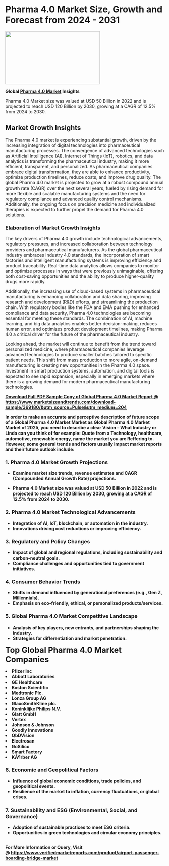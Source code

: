 <H1>Pharma 4.0 Market Size, Growth and Forecast from 2024 - 2031</H1><img class="aligncenter size-medium wp-image-584254" src="https://thirdeyenews.in/wp-content/uploads/2024/09/Global-Market-Research-300x168.jpeg" alt="" width="300" height="168" /><p><strong>Global&nbsp;<a href="https://www.marketsizeandtrends.com/download-sample/369180/&amp;utm_source=Pulse&amp;utm_medium=204">Pharma 4.0 Market</a> Insights</strong></p><p>Pharma 4.0 Market size was valued at USD 50 Billion in 2022 and is projected to reach USD 120 Billion by 2030, growing at a CAGR of 12.5% from 2024 to 2030.</p><p><h2>Market Growth Insights</h2> <p>The Pharma 4.0 market is experiencing substantial growth, driven by the increasing integration of digital technologies into pharmaceutical manufacturing processes. The convergence of advanced technologies such as Artificial Intelligence (AI), Internet of Things (IoT), robotics, and data analytics is transforming the pharmaceutical industry, making it more efficient, transparent, and personalized. As pharmaceutical companies embrace digital transformation, they are able to enhance productivity, optimize production timelines, reduce costs, and improve drug quality. The global Pharma 4.0 market is projected to grow at a robust compound annual growth rate (CAGR) over the next several years, fueled by rising demand for more flexible and scalable manufacturing systems and the need for regulatory compliance and advanced quality control mechanisms. Additionally, the ongoing focus on precision medicine and individualized therapies is expected to further propel the demand for Pharma 4.0 solutions.</p> <p><strong><a href="#"></a></strong></p> <h3>Elaboration of Market Growth Insights</h3> <p>The key drivers of Pharma 4.0 growth include technological advancements, regulatory pressures, and increased collaboration between technology providers and pharmaceutical manufacturers. As the global pharmaceutical industry embraces Industry 4.0 standards, the incorporation of smart factories and intelligent manufacturing systems is improving efficiency and product traceability. Real-time data analytics allows companies to monitor and optimize processes in ways that were previously unimaginable, offering both cost-saving opportunities and the ability to produce higher-quality drugs more rapidly.</p> <p>Additionally, the increasing use of cloud-based systems in pharmaceutical manufacturing is enhancing collaboration and data sharing, improving research and development (R&D) efforts, and streamlining the production chain. With regulatory bodies like the FDA and EMA pushing for enhanced compliance and data security, Pharma 4.0 technologies are becoming essential for meeting these standards. The combination of AI, machine learning, and big data analytics enables better decision-making, reduces human error, and optimizes product development timelines, making Pharma 4.0 a critical driver for the future of the pharmaceutical industry.</p> <p>Looking ahead, the market will continue to benefit from the trend toward personalized medicine, where pharmaceutical companies leverage advanced technologies to produce smaller batches tailored to specific patient needs. This shift from mass production to more agile, on-demand manufacturing is creating new opportunities in the Pharma 4.0 space. Investment in smart production systems, automation, and digital tools is expected to see rapid expansion, especially in emerging markets where there is a growing demand for modern pharmaceutical manufacturing technologies.</p> <p><strong><a href="#"></p><p><span class=""><strong>Download Full PDF Sample Copy of Global Pharma 4.0 Market Report</strong> @ <a href="https://www.marketsizeandtrends.com/download-sample/369180/&amp;utm_source=Pulse&amp;utm_medium=204" target="_blank">https://www.marketsizeandtrends.com/download-sample/369180/&amp;utm_source=Pulse&amp;utm_medium=204</a></span></p><p>In order to make an accurate and perceptive description of future scope of a Global&nbsp;Pharma 4.0 Market Market as Global&nbsp;Pharma 4.0 Market Market of 2025, you need to describe a clear Vision &ndash; What Industry or Linda can you think of for example: Quote from a Technology, healthcare, automotive, renewable energy, name the market you are Reffering to. However, some general trends and factors usually impact market reports and their future outlook include:</p><h3>1.&nbsp;<strong>Pharma 4.0 Market Growth Projections</strong></h3><ul><li>Examine market size trends, revenue estimates and CAGR (Compounded Annual Growth Rate) projections.</li><li><p>Pharma 4.0 Market size was valued at USD 50 Billion in 2022 and is projected to reach USD 120 Billion by 2030, growing at a CAGR of 12.5% from 2024 to 2030.</p></li></ul><h3>2.&nbsp;<strong>Pharma 4.0 Market Technological Advancements</strong></h3><ul><li>Integration of AI, IoT, blockchain, or automation in the industry.</li><li>Innovations driving cost reductions or improving efficiency.</li></ul><h3>3.&nbsp;<strong>Regulatory and Policy Changes</strong></h3><ul><li>Impact of global and regional regulations, including sustainability and carbon-neutral goals.</li><li>Compliance challenges and opportunities tied to government initiatives.</li></ul><h3>4.&nbsp;<strong>Consumer Behavior Trends</strong></h3><ul><li>Shifts in demand influenced by generational preferences (e.g., Gen Z, Millennials).</li><li>Emphasis on eco-friendly, ethical, or personalized products/services.</li></ul><h3>5.&nbsp;<strong>Global Pharma 4.0 Market Competitive Landscape</strong></h3><ul><li>Analysis of key players, new entrants, and partnerships shaping the industry.</li><li>Strategies for differentiation and market penetration.</li></ul><p data-pm-slice="1 1 []"><span style="color: inherit; font-family: inherit; font-size: 25px;">Top Global Pharma 4.0 Market Companies</span></p><div class="" data-test-id=""><p><li>Pfizer Inc</li><li> Abbott Laboratories</li><li> GE Healthcare</li><li> Boston Scientific</li><li> Medtronic Plc.</li><li> Lonza Group AG</li><li> GlaxoSmithKline plc.</li><li> Koninklijke Philips N.V.</li><li> Glatt GmbH</li><li> Vertex</li><li> Johnson & Johnson</li><li> Goodly Innovations</li><li> QbDVision</li><li> Electrosan</li><li> GoSilico</li><li> Smart Factory</li><li> KÃ¶rber AG</li></p></div><h3>6.&nbsp;<strong>Economic and Geopolitical Factors</strong></h3><ul><li>Influence of global economic conditions, trade policies, and geopolitical events.</li><li>Resilience of the market to inflation, currency fluctuations, or global crises.</li></ul><h3>7.&nbsp;<strong>Sustainability and ESG (Environmental, Social, and Governance)</strong></h3><ul><li>Adoption of sustainable practices to meet ESG criteria.</li><li>Opportunities in green technologies and circular economy principles.</li></ul><h2><strong style="font-size: 14px;">For More Information or Query, Visit @&nbsp;</strong><a style="background-color: #ffffff; font-size: 14px;" href="https://www.marketsizeandtrends.com/report/pharma-4-0-market/" target="_blank">https://www.verifiedmarketreports.com/product/airport-passenger-boarding-bridge-market</a></h2>
